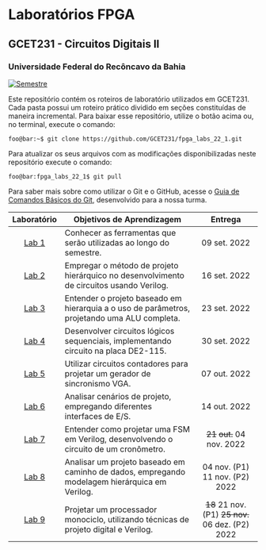 # Laboratórios FPGA

## GCET231 - Circuitos Digitais II

### Universidade Federal do Recôncavo da Bahia

[![Semestre](https://img.shields.io/badge/Semestre-2022.1-blue?style=flat-square)](https://gcet231.github.io/)

Este repositório contém os roteiros de laboratório utilizados em GCET231. Cada pasta possui um roteiro prático dividido em seções constituídas de maneira incremental. Para baixar esse repositório, utilize o botão acima ou, no terminal, execute o comando:

```console
foo@bar:~$ git clone https://github.com/GCET231/fpga_labs_22_1.git
```

Para atualizar os seus arquivos com as modificações disponibilizadas neste repositório execute o comando:

```console
foo@bar:fpga_labs_22_1$ git pull
```

Para saber mais sobre como utilizar o Git e o GitHub, acesse o [Guia de Comandos Básicos do Git](https://github.com/GCET231/tut1-github), desenvolvido para a nossa turma.

|        Laboratório         | Objetivos de Aprendizagem                                                                     |            Entrega             |
| :------------------------: | --------------------------------------------------------------------------------------------- | :----------------------------: | 
| [Lab 1](lab1/spec/spec.md) | Conhecer as ferramentas que serão utilizadas ao longo do semestre.                            |          09 set. 2022          |
| [Lab 2](lab2/spec/spec.md) | Empregar o método de projeto hierárquico no desenvolvimento de circuitos usando Verilog.      |          16 set. 2022          |
| [Lab 3](lab3/spec/spec.md) | Entender o projeto baseado em hierarquia a o uso de parâmetros, projetando uma ALU completa.  |          23 set. 2022          |
| [Lab 4](lab4/spec/spec.md) | Desenvolver circuitos lógicos sequenciais, implementando circuito na placa DE2-115.           |          30 set. 2022          |
| [Lab 5](lab5/spec/spec.md)  | Utilizar circuitos contadores para projetar um gerador de sincronismo VGA.                    |          07 out. 2022          |
| [Lab 6](lab6/spec/spec.md)  | Analisar cenários de projeto, empregando diferentes interfaces de E/S.                        |          14 out. 2022          |
| [Lab 7](lab7/spec/spec.md)  | Entender como projetar uma FSM em Verilog, desenvolvendo o circuito de um cronômetro.         |  ~~21~~ ~~out.~~ 04 nov. 2022  |
| [Lab 8](lab8/spec/spec.md)  | Analisar um projeto baseado em caminho de dados, empregando modelagem hierárquica em Verilog. | 04 nov. (P1) 11 nov. (P2) 2022 |
| [Lab 9](lab9/spec/spec.md)  | Projetar um processador monociclo, utilizando técnicas de projeto digital e Verilog.          | ~~18~~ 21 nov. (P1) ~~25 nov.~~ 06 dez. (P2) 2022 |     |

